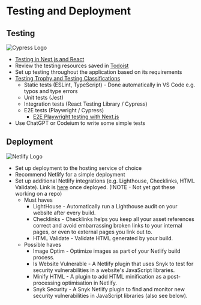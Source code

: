 # Testing and Deployment

## Testing

![Cypress Logo](https://i.imgur.com/BUzlvBh.png)

- [Testing in Next.js and React](https://medium.com/@kristiyan.velkov/the-pyramid-of-testing-in-react-js-or-next-js-a4090d3bfad2)
- Review the testing resources saved in [Todoist](https://todoist.com/showTask?id=6132185936&sync_id=6506084877)
- Set up testing throughout the application based on its requirements
- [Testing Trophy and Testing Classifications](https://kentcdodds.com/blog/the-testing-trophy-and-testing-classifications)
  - Static tests (ESLint, TypeScript) - Done automatically in VS Code e.g. typos and type errors
  - Unit tests (Jest)
  - Integration tests (React Testing Library / Cypress)
  - E2E tests (Playwright / Cypress)
    - [E2E Playwright testing with Next.js](https://medium.com/@lucgagan/efficient-e2e-testing-for-next-js-a-playwright-tutorial-06eadfc59111)
- Use ChatGPT or Codeium to write some simple tests

## Deployment

![Netlify Logo](https://i.imgur.com/reePUUY.png)

- Set up deployment to the hosting service of choice
- Recommend Netlify for a simple deployment
- Set up additional Netlify integrations (e.g. Lighthouse, Checklinks, HTML Validate). Link is [here](https://app.netlify.com/sites/dorkinians-mobile-stats/integrations) once deployed. (!NOTE - Not yet got these working on a repo)
  - Must haves
    - LightHouse - Automatically run a Lighthouse audit on your website after every build.
    - Checklinks - Checklinks helps you keep all your asset references correct and avoid embarrassing broken links to your internal pages, or even to external pages you link out to.
    - HTML Validate - Validate HTML generated by your build.
  - Possible haves
    - Image Optim - Optimize images as part of your Netlify build process.
    - Is Website Vulnerable - A Netlify plugin that uses Snyk to test for security vulnerabilities in a website's JavaScript libraries.
    - Minify HTML - A plugin to add HTML minification as a post-processing optimisation in Netlify.
    - Snyk Security - A Snyk Netlify plugin to find and monitor new security vulnerabilities in JavaScript libraries (also see below).
